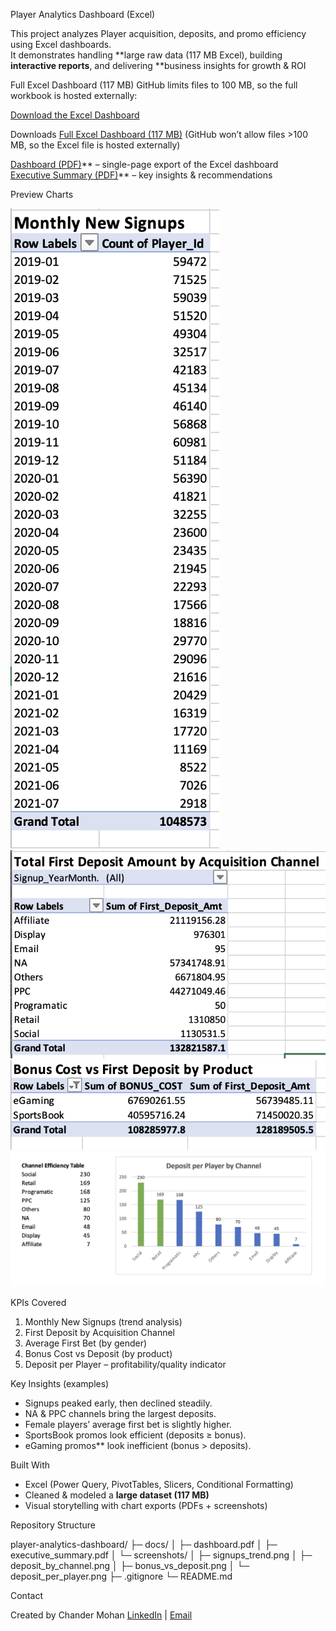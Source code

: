 Player Analytics Dashboard (Excel)

This project analyzes Player acquisition, deposits, and promo efficiency  using Excel dashboards.  
It demonstrates handling **large raw data (117 MB Excel), building **interactive reports**, and delivering **business insights for growth & ROI


Full Excel Dashboard (117 MB)
GitHub limits files to 100 MB, so the full workbook is hosted externally: 

[Download the Excel Dashboard](https://docs.google.com/spreadsheets/d/1SG-RTDawKNhwa_03xXDaftHMwp4a8PjV/edit?usp=sharing)



Downloads
[Full Excel Dashboard (117 MB)](https://your-external-link.com)
 (GitHub won’t allow files >100 MB, so the Excel file is hosted externally)

[Dashboard (PDF)](Dashboard.pdf)** – single-page export of the Excel dashboard  
[Executive Summary (PDF)](Executive_Summary.pdf)** – key insights & recommendations  



Preview Charts

![Signups Trend](signups_trend.png)  
![Deposit by Channel](deposit_by_channel.png)  
![Bonus vs Deposit](bonus_vs_deposit.png)  
![Deposit per Player](deposit_per_player.png)  



KPIs Covered
1. Monthly New Signups (trend analysis)  
2. First Deposit by Acquisition Channel  
3. Average First Bet (by gender)  
4. Bonus Cost vs Deposit (by product)  
5. Deposit per Player – profitability/quality indicator  



Key Insights (examples)
- Signups peaked early, then declined steadily.  
- NA & PPC channels bring the largest deposits.  
- Female players’ average first bet is slightly higher.  
- SportsBook promos look efficient (deposits ≥ bonus).  
- eGaming promos** look inefficient (bonus > deposits).  



 Built With
- Excel (Power Query, PivotTables, Slicers, Conditional Formatting)  
- Cleaned & modeled a **large dataset (117 MB)**  
- Visual storytelling with chart exports (PDFs + screenshots)  



Repository Structure

player-analytics-dashboard/
├─ docs/
│ ├─ dashboard.pdf
│ ├─ executive_summary.pdf
│ └─ screenshots/
│ ├─ signups_trend.png
│ ├─ deposit_by_channel.png
│ ├─ bonus_vs_deposit.png
│ └─ deposit_per_player.png
├─ .gitignore
└─ README.md

Contact

Created by Chander Mohan
[LinkedIn](https://www.linkedin.com/in/chander-mohan-0330921aa/) | [Email](cmvaishnav948@gmail.com)



